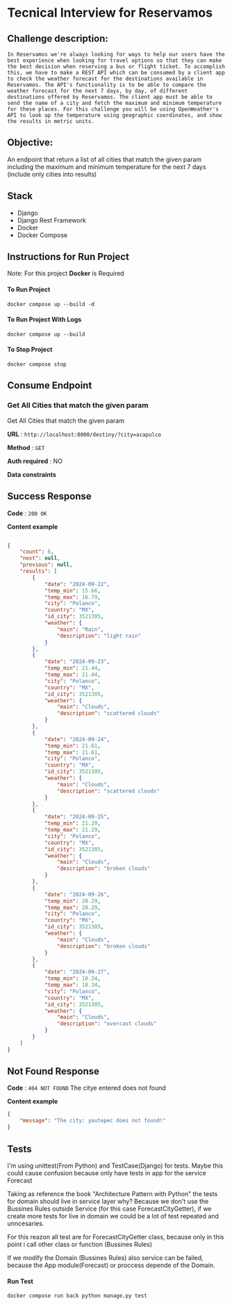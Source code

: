 # Tecnical Interview for Reservamos

## Challenge description:

`In Reservamos we're always looking for ways to help our users have the best
experience when looking for travel options so that they can make the best decision
when reserving a bus or flight ticket. To accomplish this, we have to make a REST API
which can be consumed by a client app to check the weather forecast for the
destinations available in Reservamos. The API's functionality is to be able to compare
the weather forecast for the next 7 days, by day, of different destinations offered by
Reservamos. The client app must be able to send the name of a city and fetch the
maximum and minimum temperature for these places.
For this challenge you will be using OpenWeather's API to look up the temperature
using geographic coordinates, and show the results in metric units.`

## Objective:

An endpoint that return a list of all cities that match the given param including the maximum and
minimum temperature for the next 7 days (include only cities into results)


## Stack
- Django
- Django Rest Framework
- Docker
- Docker Compose


## Instructions for Run Project

Note: For this project **Docker** is Required

#### To Run Project
```docker compose up --build -d	```

#### To Run Project With Logs
```docker compose up --build```

#### To Stop Project
```docker compose stop```


## Consume Endpoint


### Get All Cities that match the given param

Get All Cities that match the given param

**URL** : `http://localhost:8000/destiny/?city=acapulco`

**Method** : `GET`

**Auth required** : NO

**Data constraints**


## Success Response

**Code** : `200 OK`

**Content example**

```json

{
    "count": 6,
    "next": null,
    "previous": null,
    "results": [
        {
            "date": "2024-09-22",
            "temp_min": 15.66,
            "temp_max": 16.79,
            "city": "Polanco",
            "country": "MX",
            "id_city": 3521305,
            "weather": {
                "main": "Rain",
                "description": "light rain"
            }
        },
        {
            "date": "2024-09-23",
            "temp_min": 21.44,
            "temp_max": 21.44,
            "city": "Polanco",
            "country": "MX",
            "id_city": 3521305,
            "weather": {
                "main": "Clouds",
                "description": "scattered clouds"
            }
        },
        {
            "date": "2024-09-24",
            "temp_min": 21.61,
            "temp_max": 21.61,
            "city": "Polanco",
            "country": "MX",
            "id_city": 3521305,
            "weather": {
                "main": "Clouds",
                "description": "scattered clouds"
            }
        },
        {
            "date": "2024-09-25",
            "temp_min": 21.29,
            "temp_max": 21.29,
            "city": "Polanco",
            "country": "MX",
            "id_city": 3521305,
            "weather": {
                "main": "Clouds",
                "description": "broken clouds"
            }
        },
        {
            "date": "2024-09-26",
            "temp_min": 20.29,
            "temp_max": 20.29,
            "city": "Polanco",
            "country": "MX",
            "id_city": 3521305,
            "weather": {
                "main": "Clouds",
                "description": "broken clouds"
            }
        },
        {
            "date": "2024-09-27",
            "temp_min": 18.34,
            "temp_max": 18.34,
            "city": "Polanco",
            "country": "MX",
            "id_city": 3521305,
            "weather": {
                "main": "Clouds",
                "description": "overcast clouds"
            }
        }
    ]
}
```
## Not Found Response

**Code** : `404 NOT FOUND`
The citye entered does not found

**Content example**

```json
{
    "message": "The city: yautepec does not found!"
}

```

## Tests
I'm using unittest(From Python) and TestCase(Django) for tests.
Maybe this could cause confusion because only have tests in app for the service Forecast

Taking as reference the book "Architecture Pattern with Python" the tests for domain should live in service layer why?
Because we don't use the Bussines Rules outside Service (for this case ForecastCityGetter), if we create more tests for live in domain we could be a lot of test repeated and unncesaries.

For this reazon all test are for ForecastCityGetter class, because only in this point i call other class or function (Bussines Rules)

If we modify the Domain (Bussines Rules) also service can be failed, because the App module(Forecast) or proccess depende of the Domain.

#### Run Test

```docker compose run back python manage.py test```

